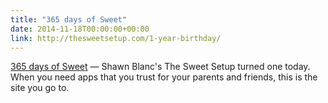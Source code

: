 ```yaml
---
title: "365 days of Sweet"
date: 2014-11-18T00:00:00+00:00
link: http://thesweetsetup.com/1-year-birthday/
---
```

[365 days of Sweet](http://thesweetsetup.com/1-year-birthday/) &mdash; 
 Shawn Blanc's The Sweet Setup turned one today. When you need apps that you trust for your parents and friends, this is the site you go to.
